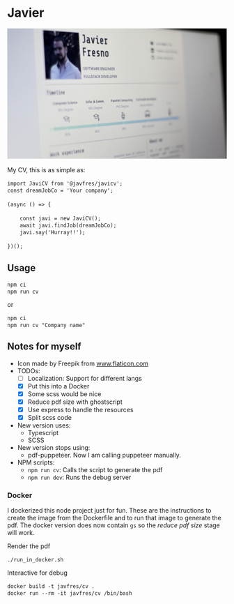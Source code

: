 
# Javier

![My CV photo](/doc/photo_screen_cv.jpg)


My CV, this is as simple as:


```
import JaviCV from '@javfres/javicv';
const dreamJobCo = 'Your company';

(async () => {

    const javi = new JaviCV();
    await javi.findJob(dreamJobCo);
    javi.say('Hurray!!');

})(); 

```


## Usage

```
npm ci
npm run cv
```

or

```
npm ci
npm run cv "Company name"
```



## Notes for myself

* Icon made by Freepik from www.flaticon.com 
* TODOs: 
    * [ ] Localization: Support for different langs
    * [X] Put this into a Docker
    * [X] Some scss would be nice
    * [X] Reduce pdf size with ghostscript
    * [X] Use express to handle the resources
    * [X] Split scss code
* New version uses:
    * Typescript
    * SCSS
* New version stops using:
    * pdf-puppeteer. Now I am calling puppeteer manually.
* NPM scripts:
    * `npm run cv`: Calls the script to generate the pdf
    * `npm run dev`: Runs the debug server

### Docker

I dockerized this node project just for fun.
These are the instructions to create the image from the Dockerfile
and to run that image to generate the pdf.
The docker version does now contain `gs` so the *reduce pdf size* stage
will work.

Render the pdf

```
./run_in_docker.sh
```

Interactive for debug

```
docker build -t javfres/cv .
docker run --rm -it javfres/cv /bin/bash
```


